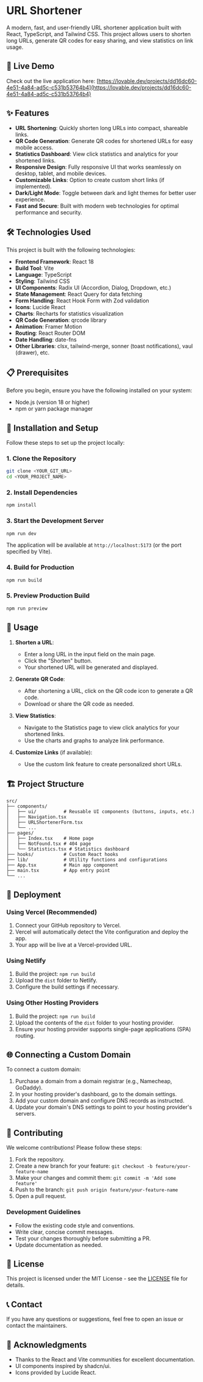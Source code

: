 # URL Shortener

A modern, fast, and user-friendly URL shortener application built with React, TypeScript, and Tailwind CSS. This project allows users to shorten long URLs, generate QR codes for easy sharing, and view statistics on link usage.

## 🚀 Live Demo

Check out the live application here: [https://lovable.dev/projects/dd16dc60-4e51-4a84-ad5c-c531b53764b4](https://lovable.dev/projects/dd16dc60-4e51-4a84-ad5c-c531b53764b4)

## ✨ Features

- **URL Shortening**: Quickly shorten long URLs into compact, shareable links.
- **QR Code Generation**: Generate QR codes for shortened URLs for easy mobile access.
- **Statistics Dashboard**: View click statistics and analytics for your shortened links.
- **Responsive Design**: Fully responsive UI that works seamlessly on desktop, tablet, and mobile devices.
- **Customizable Links**: Option to create custom short links (if implemented).
- **Dark/Light Mode**: Toggle between dark and light themes for better user experience.
- **Fast and Secure**: Built with modern web technologies for optimal performance and security.

## 🛠️ Technologies Used

This project is built with the following technologies:

- **Frontend Framework**: React 18
- **Build Tool**: Vite
- **Language**: TypeScript
- **Styling**: Tailwind CSS
- **UI Components**: Radix UI (Accordion, Dialog, Dropdown, etc.)
- **State Management**: React Query for data fetching
- **Form Handling**: React Hook Form with Zod validation
- **Icons**: Lucide React
- **Charts**: Recharts for statistics visualization
- **QR Code Generation**: qrcode library
- **Animation**: Framer Motion
- **Routing**: React Router DOM
- **Date Handling**: date-fns
- **Other Libraries**: clsx, tailwind-merge, sonner (toast notifications), vaul (drawer), etc.

## 📋 Prerequisites

Before you begin, ensure you have the following installed on your system:

- Node.js (version 18 or higher)
- npm or yarn package manager

## 🚀 Installation and Setup

Follow these steps to set up the project locally:

### 1. Clone the Repository

```bash
git clone <YOUR_GIT_URL>
cd <YOUR_PROJECT_NAME>
```

### 2. Install Dependencies

```bash
npm install
```

### 3. Start the Development Server

```bash
npm run dev
```

The application will be available at `http://localhost:5173` (or the port specified by Vite).

### 4. Build for Production

```bash
npm run build
```

### 5. Preview Production Build

```bash
npm run preview
```

## 📖 Usage

1. **Shorten a URL**:
   - Enter a long URL in the input field on the main page.
   - Click the "Shorten" button.
   - Your shortened URL will be generated and displayed.

2. **Generate QR Code**:
   - After shortening a URL, click on the QR code icon to generate a QR code.
   - Download or share the QR code as needed.

3. **View Statistics**:
   - Navigate to the Statistics page to view click analytics for your shortened links.
   - Use the charts and graphs to analyze link performance.

4. **Customize Links** (if available):
   - Use the custom link feature to create personalized short URLs.

## 🏗️ Project Structure

```
src/
├── components/
│   ├── ui/          # Reusable UI components (buttons, inputs, etc.)
│   ├── Navigation.tsx
│   ├── URLShortenerForm.tsx
│   └── ...
├── pages/
│   ├── Index.tsx    # Home page
│   ├── NotFound.tsx # 404 page
│   └── Statistics.tsx # Statistics dashboard
├── hooks/           # Custom React hooks
├── lib/             # Utility functions and configurations
├── App.tsx          # Main app component
├── main.tsx         # App entry point
└── ...
```

## 🚀 Deployment

### Using Vercel (Recommended)

1. Connect your GitHub repository to Vercel.
2. Vercel will automatically detect the Vite configuration and deploy the app.
3. Your app will be live at a Vercel-provided URL.

### Using Netlify

1. Build the project: `npm run build`
2. Upload the `dist` folder to Netlify.
3. Configure the build settings if necessary.

### Using Other Hosting Providers

1. Build the project: `npm run build`
2. Upload the contents of the `dist` folder to your hosting provider.
3. Ensure your hosting provider supports single-page applications (SPA) routing.

## 🌐 Connecting a Custom Domain

To connect a custom domain:

1. Purchase a domain from a domain registrar (e.g., Namecheap, GoDaddy).
2. In your hosting provider's dashboard, go to the domain settings.
3. Add your custom domain and configure DNS records as instructed.
4. Update your domain's DNS settings to point to your hosting provider's servers.

## 🤝 Contributing

We welcome contributions! Please follow these steps:

1. Fork the repository.
2. Create a new branch for your feature: `git checkout -b feature/your-feature-name`
3. Make your changes and commit them: `git commit -m 'Add some feature'`
4. Push to the branch: `git push origin feature/your-feature-name`
5. Open a pull request.

### Development Guidelines

- Follow the existing code style and conventions.
- Write clear, concise commit messages.
- Test your changes thoroughly before submitting a PR.
- Update documentation as needed.

## 📄 License

This project is licensed under the MIT License - see the [LICENSE](LICENSE) file for details.

## 📞 Contact

If you have any questions or suggestions, feel free to open an issue or contact the maintainers.

## 🙏 Acknowledgments

- Thanks to the React and Vite communities for excellent documentation.
- UI components inspired by shadcn/ui.
- Icons provided by Lucide React.

